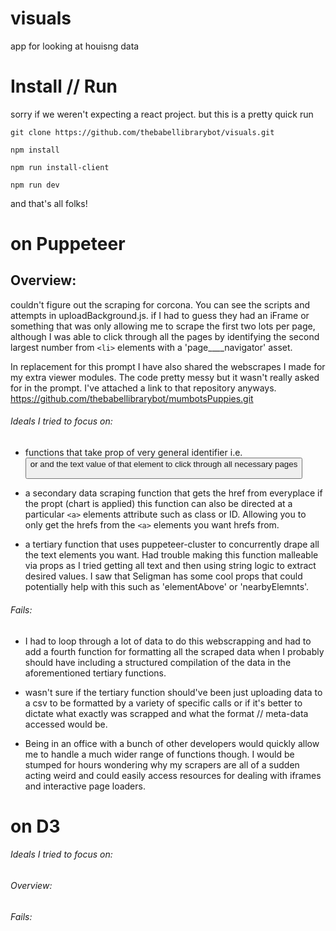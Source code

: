 # visuals
app for looking at houisng data

# Install // Run

sorry if we weren't expecting a react project. but this is a pretty quick run

```
git clone https://github.com/thebabellibrarybot/visuals.git
```

```
npm install
```

```
npm run install-client
```

```
npm run dev
```

and that's all folks!

# on Puppeteer
## Overview:

 couldn't figure out the scraping for corcona. You can see the scripts and attempts in uploadBackground.js. if I had to guess they had an iFrame or something that was only allowing me to scrape the first two lots per page, although I was able to click through all the pages by identifying the second largest number from `<li>` elements with a 'page____navigator' asset.

In replacement for this prompt I have also shared the webscrapes I made for my extra viewer modules. The code pretty messy but it wasn't really asked for in the prompt. I've attached a link to that repository anyways. https://github.com/thebabellibrarybot/mumbotsPuppies.git

###### Ideals I tried to focus on:

- functions that take prop of very general identifier i.e. <button> or <a> and the text value of that element to click through all necessary pages

- a secondary data scraping function that gets the href from everyplace if the propt (chart is applied) this function can also be directed at a particular `<a>` elements attribute such as class or ID. Allowing you to only get the hrefs from the `<a>` elements you want hrefs from.

- a tertiary function that uses puppeteer-cluster to concurrently drape all the text elements you want. Had trouble making this function malleable via props as I tried getting all text and then using string logic to extract desired values. I saw that Seligman has some cool props that could potentially help with this such as 'elementAbove' or 'nearbyElemnts'. 

###### Fails: 

- I had to loop through a lot of data to do this webscrapping and had to add a fourth function for formatting all the scraped data when I probably should have including a structured compilation of the data in the aforementioned tertiary functions. 

- wasn't sure if the tertiary function should've been just uploading data to a csv to be formatted by a variety of specific calls or if it's better to dictate what exactly was scrapped and what the format // meta-data accessed would be. 

- Being in an office with a bunch of other developers would quickly allow me to handle a much wider range of functions though.  I would be stumped for hours wondering why my scrapers are all of a sudden acting weird and could easily access resources for dealing with iframes and interactive page loaders. 

# on D3

###### Ideals I tried to focus on:


###### Overview:

 
###### Fails: 
